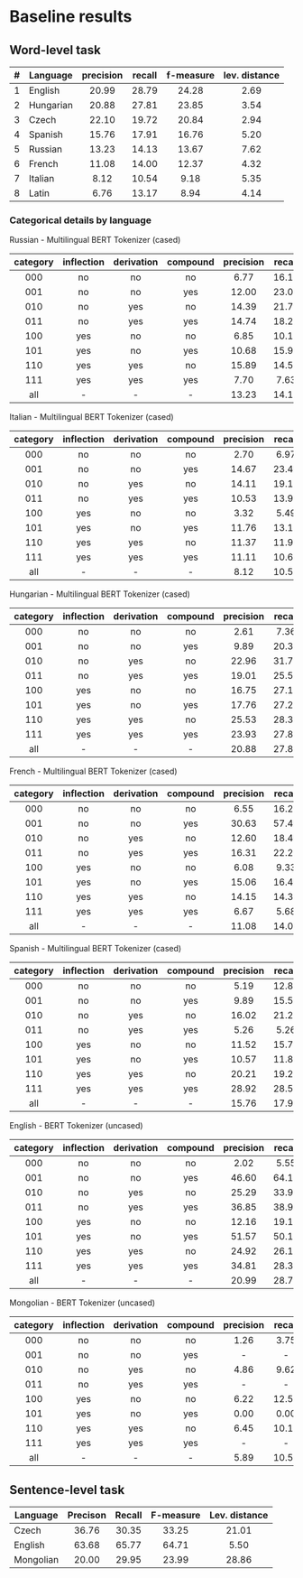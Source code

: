 # Baseline results

## Word-level task

| # | Language  | precision | recall | f-measure | lev. distance        |
|:-:|-----------|:---------:|:------:|:---------:|:--------------------:|
| 1 | English   |   20.99   |  28.79 |   24.28   |         2.69         |
| 2 | Hungarian |   20.88   |  27.81 |   23.85   |         3.54         |
| 3 | Czech     |   22.10   |  19.72 |   20.84   |         2.94         |
| 4 | Spanish   |   15.76   |  17.91 |   16.76   |         5.20         |
| 5 | Russian   |   13.23   |  14.13 |   13.67   |         7.62         |
| 6 | French    |   11.08   |  14.00 |   12.37   |         4.32         |
| 7 | Italian   |    8.12   |  10.54 |    9.18   |         5.35         |
| 8 | Latin     |    6.76   |  13.17 |    8.94   |         4.14         |

### Categorical details by language

Russian - Multilingual BERT Tokenizer (cased)

| category | inflection | derivation | compound | precision | recall | f_measure | distance |
|:--------:|:----------:|:----------:|:--------:|:---------:|:------:|:---------:|:--------:|
|    000   |     no     |     no     |    no    |    6.77   |  16.10 |    9.53   |   1.38   |
|    001   |     no     |     no     |    yes   |   12.00   |  23.08 |   15.79   |   2.92   |
|    010   |     no     |     yes    |    no    |   14.39   |  21.71 |   17.31   |   4.62   |
|    011   |     no     |     yes    |    yes   |   14.74   |  18.25 |   16.31   |   7.12   |
|    100   |     yes    |     no     |    no    |    6.85   |  10.19 |    8.19   |   5.85   |
|    101   |     yes    |     no     |    yes   |   10.68   |  15.99 |   12.80   |   6.06   |
|    110   |     yes    |     yes    |    no    |   15.89   |  14.55 |   15.19   |   8.94   |
|    111   |     yes    |     yes    |    yes   |    7.70   |  7.63  |    7.66   |   9.61   |
|    all   |      -     |      -     |     -    |   13.23   |  14.13 |   13.67   |   7.62   |

Italian - Multilingual BERT Tokenizer (cased)

| category | inflection | derivation | compound | precision | recall | f_measure | distance |
|:--------:|:----------:|:----------:|:--------:|:---------:|:------:|:---------:|:--------:|
|    000   |     no     |     no     |    no    |    2.70   |  6.97  |    3.89   |   1.59   |
|    001   |     no     |     no     |    yes   |   14.67   |  23.40 |   18.03   |   3.11   |
|    010   |     no     |     yes    |    no    |   14.11   |  19.16 |   16.25   |   3.77   |
|    011   |     no     |     yes    |    yes   |   10.53   |  13.95 |   12.00   |   5.79   |
|    100   |     yes    |     no     |    no    |    3.32   |  5.49  |    4.14   |   4.87   |
|    101   |     yes    |     no     |    yes   |   11.76   |  13.19 |   12.44   |   4.47   |
|    110   |     yes    |     yes    |    no    |   11.37   |  11.97 |   11.66   |   6.56   |
|    111   |     yes    |     yes    |    yes   |   11.11   |  10.64 |   10.87   |   7.09   |
|    all   |      -     |      -     |     -    |    8.12   |  10.54 |    9.18   |   5.35   |

Hungarian - Multilingual BERT Tokenizer (cased)

| category | inflection | derivation | compound | precision | recall | f_measure | distance |
|:--------:|:----------:|:----------:|:--------:|:---------:|:------:|:---------:|:--------:|
|    000   |     no     |     no     |    no    |    2.61   |  7.36  |    3.85   |   1.83   |
|    001   |     no     |     no     |    yes   |    9.89   |  20.37 |   13.31   |   2.78   |
|    010   |     no     |     yes    |    no    |   22.96   |  31.70 |   26.63   |   2.84   |
|    011   |     no     |     yes    |    yes   |   19.01   |  25.56 |   21.80   |   3.60   |
|    100   |     yes    |     no     |    no    |   16.75   |  27.17 |   20.72   |   2.97   |
|    101   |     yes    |     no     |    yes   |   17.76   |  27.27 |   21.51   |   3.92   |
|    110   |     yes    |     yes    |    no    |   25.53   |  28.36 |   26.87   |   3.88   |
|    111   |     yes    |     yes    |    yes   |   23.93   |  27.89 |   25.76   |   4.66   |
|    all   |      -     |      -     |     -    |   20.88   |  27.81 |   23.85   |   3.54   |

French - Multilingual BERT Tokenizer (cased)

| category | inflection | derivation | compound | precision | recall | f_measure | distance |
|:--------:|:----------:|:----------:|:--------:|:---------:|:------:|:---------:|:--------:|
|    000   |     no     |     no     |    no    |    6.55   |  16.23 |    9.33   |   1.48   |
|    001   |     no     |     no     |    yes   |   30.63   |  57.44 |   39.96   |   2.85   |
|    010   |     no     |     yes    |    no    |   12.60   |  18.44 |   14.97   |   3.81   |
|    011   |     no     |     yes    |    yes   |   16.31   |  22.22 |   18.81   |   5.45   |
|    100   |     yes    |     no     |    no    |    6.08   |  9.33  |    7.36   |   3.85   |
|    101   |     yes    |     no     |    yes   |   15.06   |  16.45 |   15.72   |   5.06   |
|    110   |     yes    |     yes    |    no    |   14.15   |  14.32 |   14.23   |   5.30   |
|    111   |     yes    |     yes    |    yes   |    6.67   |  5.68  |    6.13   |   8.37   |
|    all   |      -     |      -     |     -    |   11.08   |  14.00 |   12.37   |   4.32   |

Spanish - Multilingual BERT Tokenizer (cased)

| category | inflection | derivation | compound | precision | recall | f_measure | distance |
|:--------:|:----------:|:----------:|:--------:|:---------:|:------:|:---------:|:--------:|
|    000   |     no     |     no     |    no    |    5.19   |  12.82 |    7.39   |   1.47   |
|    001   |     no     |     no     |    yes   |    9.89   |  15.52 |   12.08   |   2.76   |
|    010   |     no     |     yes    |    no    |   16.02   |  21.29 |   18.28   |   3.37   |
|    011   |     no     |     yes    |    yes   |    5.26   |  5.26  |    5.26   |   4.83   |
|    100   |     yes    |     no     |    no    |   11.52   |  15.79 |   13.32   |   4.62   |
|    101   |     yes    |     no     |    yes   |   10.57   |  11.82 |   11.16   |   5.59   |
|    110   |     yes    |     yes    |    no    |   20.21   |  19.29 |   19.74   |   6.11   |
|    111   |     yes    |     yes    |    yes   |   28.92   |  28.57 |   28.74   |     7    |
|    all   |      -     |      -     |     -    |   15.76   |  17.91 |   16.76   |    5.2   |

English - BERT Tokenizer (uncased)

| category | inflection | derivation | compound | precision | recall | f_measure | distance |
|:--------:|:----------:|:----------:|:--------:|:---------:|:------:|:---------:|:--------:|
|    000   |     no     |     no     |    no    |    2.02   |  5.55  |    2.96   |   2.11   |
|    001   |     no     |     no     |    yes   |   46.60   |  64.11 |   53.97   |   1.42   |
|    010   |     no     |     yes    |    no    |   25.29   |  33.90 |   28.97   |   2.75   |
|    011   |     no     |     yes    |    yes   |   36.85   |  38.93 |   37.86   |   2.96   |
|    100   |     yes    |     no     |    no    |   12.16   |  19.14 |   14.87   |   2.73   |
|    101   |     yes    |     no     |    yes   |   51.57   |  50.12 |   50.83   |   1.51   |
|    110   |     yes    |     yes    |    no    |   24.92   |  26.17 |   25.53   |   3.31   |
|    111   |     yes    |     yes    |    yes   |   34.81   |  28.30 |   31.22   |   3.22   |
|    all   |      -     |      -     |     -    |   20.99   |  28.79 |   24.28   |   2.69   |

Mongolian - BERT Tokenizer (uncased)

| category | inflection | derivation | compound | precision | recall | f_measure | distance |
|:--------:|:----------:|:----------:|:--------:|:---------:|:------:|:---------:|:--------:|
|    000   |     no     |     no     |    no    |    1.26   |  3.75  |    1.89   |   2.14   |
|    001   |     no     |     no     |    yes   |    -      |  -     |    -      |   -      |
|    010   |     no     |     yes    |    no    |    4.86   |  9.62  |    6.46   |   4.45   |
|    011   |     no     |     yes    |    yes   |    -      |  -     |    -      |   -      |
|    100   |     yes    |     no     |    no    |    6.22   | 12.52  |    8.31   |   3.50   |
|    101   |     yes    |     no     |    yes   |    0.00   |  0.00  |    0.00   |   5.33   |
|    110   |     yes    |     yes    |    no    |    6.45   | 10.18  |    7.90   |   5.94   |
|    111   |     yes    |     yes    |    yes   |    -      |  -     |    -      |   -      |
|    all   |      -     |      -     |     -    |    5.89   | 10.59  |    7.57   |   4.51   |

## Sentence-level task

| Language  | Precison | Recall | F-measure | Lev. distance |
|-----------|:--------:|:------:|:---------:|:-------------:|
| Czech     |   36.76  |  30.35 |   33.25   |     21.01     |
| English   |   63.68  |  65.77 |   64.71   |      5.50     |
| Mongolian |   20.00  |  29.95 |   23.99   |     28.86     |

